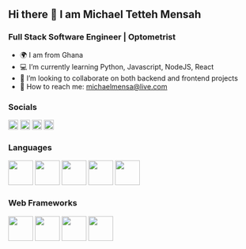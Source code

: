 ## Hi there 👋 I am Michael Tetteh Mensah

### Full Stack Software Engineer | Optometrist
- 🌍 I am from Ghana
- 💻 I’m currently learning Python, Javascript, NodeJS, React
- 👯 I’m looking to collaborate on both backend and frontend projects
- 📧 How to reach me: michaelmensa@live.com

### Socials
[<img src="https://github.com/michaelmensa/michaelmensa/assets/113622103/e36918a7-b8d0-470e-a6ea-2e479183611e.jpg" width="20" height="20">](https://twitter.com/drkofitetteh)
[<img src="https://github.com/michaelmensa/michaelmensa/assets/113622103/4fd26412-8a1e-4eea-992a-cfc688d5de6b" width="20" height="20">](www.linkedin.com/in/michael-mensah-09245854)
[<img src="https://github.com/michaelmensa/michaelmensa/assets/113622103/1c83960c-b04a-470e-8ca2-3404f1e8a5fd" width="20" height="20">](https://avatarmensa.hashnode.dev/)
[<img src="https://github.com/michaelmensa/michaelmensa/assets/113622103/7a573f51-7c6c-4f88-9fbc-d276f81ea1dc" width="20" height="20">](github.com/michaelmensa)

### Languages
<img src="https://github.com/michaelmensa/michaelmensa/assets/113622103/3f8b3e93-50ea-43d3-84e5-ace16efd5b51" width="50" height="50">
<img src="https://github.com/michaelmensa/michaelmensa/assets/113622103/f724aaf8-d5b3-4a1b-9c87-d4af7e5cff0e" width="50" height="50">
<img src="https://github.com/michaelmensa/michaelmensa/assets/113622103/aba096f0-81f4-4046-aa6a-51ddaaa69384" width="50" height="50">
<img src="https://github.com/michaelmensa/michaelmensa/assets/113622103/5bb1e41f-cb24-4c12-ba62-a7e65f617360" width="50" height="50">
<img src="https://github.com/michaelmensa/michaelmensa/assets/113622103/d85e0c1c-ceed-4644-bdae-a50fd399a05e" width="50" height="50">

### Web Frameworks
<img src="https://github.com/michaelmensa/michaelmensa/assets/113622103/3aaee18d-6cb8-4974-93a8-45c8d9365761" width="50" height="50">
<img src="https://github.com/michaelmensa/michaelmensa/assets/113622103/dabacd82-bb12-4fe7-a723-f1d3f7fa1c2c" width="50" height="50">
<img src="https://github.com/michaelmensa/michaelmensa/assets/113622103/132571ff-2164-4d69-9500-d0fd4ebdb868" width="50" height="50">
<img src="https://github.com/michaelmensa/michaelmensa/assets/113622103/7eb3db4e-00de-4066-b044-b56b886d290c" width="50" height="50">
